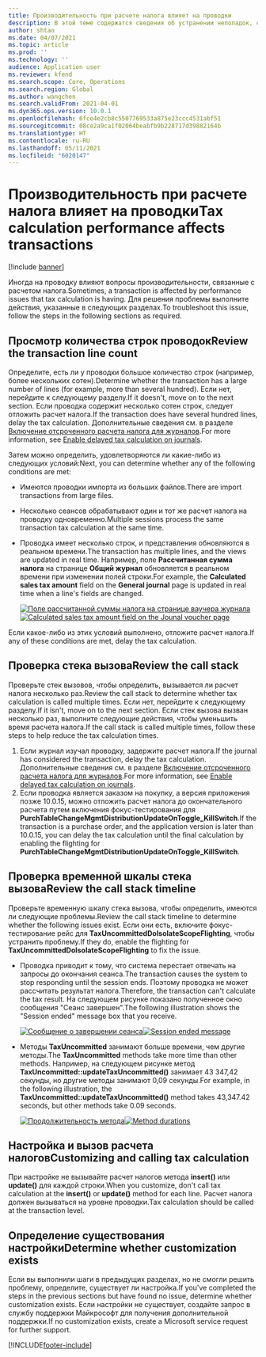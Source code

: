 ```yaml
---
title: Производительность при расчете налога влияет на проводки
description: В этой теме содержатся сведения об устранении неполадок, связанных с производительностью расчета налогов и его влиянием на проводки.
author: shtao
ms.date: 04/07/2021
ms.topic: article
ms.prod: ''
ms.technology: ''
audience: Application user
ms.reviewer: kfend
ms.search.scope: Core, Operations
ms.search.region: Global
ms.author: wangchen
ms.search.validFrom: 2021-04-01
ms.dyn365.ops.version: 10.0.1
ms.openlocfilehash: 6fce4e2cb8c5507769533a875e23ccc4531abf51
ms.sourcegitcommit: 08ce2a9ca1f02064beabfb9b228717d39882164b
ms.translationtype: HT
ms.contentlocale: ru-RU
ms.lasthandoff: 05/11/2021
ms.locfileid: "6020147"
---
```

# <a name="tax-calculation-performance-affects-transactions"></a><span data-ttu-id="62659-103">Производительность при расчете налога влияет на проводки</span><span class="sxs-lookup"><span data-stu-id="62659-103">Tax calculation performance affects transactions</span></span>

[!include [banner](../includes/banner.md)]

<span data-ttu-id="62659-104">Иногда на проводку влияют вопросы производительности, связанные с расчетом налога.</span><span class="sxs-lookup"><span data-stu-id="62659-104">Sometimes, a transaction is affected by performance issues that tax calculation is having.</span></span> <span data-ttu-id="62659-105">Для решения проблемы выполните действия, указанные в следующих разделах.</span><span class="sxs-lookup"><span data-stu-id="62659-105">To troubleshoot this issue, follow the steps in the following sections as required.</span></span>

## <a name="review-the-transaction-line-count"></a><span data-ttu-id="62659-106">Просмотр количества строк проводок</span><span class="sxs-lookup"><span data-stu-id="62659-106">Review the transaction line count</span></span>

<span data-ttu-id="62659-107">Определите, есть ли у проводки большое количество строк (например, более нескольких сотен).</span><span class="sxs-lookup"><span data-stu-id="62659-107">Determine whether the transaction has a large number of lines (for example, more than several hundred).</span></span> <span data-ttu-id="62659-108">Если нет, перейдите к следующему разделу.</span><span class="sxs-lookup"><span data-stu-id="62659-108">If it doesn't, move on to the next section.</span></span> <span data-ttu-id="62659-109">Если проводка содержит несколько сотен строк, следует отложить расчет налога.</span><span class="sxs-lookup"><span data-stu-id="62659-109">If the transaction does have several hundred lines, delay the tax calculation.</span></span> <span data-ttu-id="62659-110">Дополнительные сведения см. в разделе [Включение отсроченного расчета налога для журналов](enable-delayed-tax-calculation.md).</span><span class="sxs-lookup"><span data-stu-id="62659-110">For more information, see [Enable delayed tax calculation on journals](enable-delayed-tax-calculation.md).</span></span> 

<span data-ttu-id="62659-111">Затем можно определить, удовлетворяются ли какие-либо из следующих условий:</span><span class="sxs-lookup"><span data-stu-id="62659-111">Next, you can determine whether any of the following conditions are met:</span></span>

- <span data-ttu-id="62659-112">Имеются проводки импорта из больших файлов.</span><span class="sxs-lookup"><span data-stu-id="62659-112">There are import transactions from large files.</span></span>
- <span data-ttu-id="62659-113">Несколько сеансов обрабатывают один и тот же расчет налога на проводку одновременно.</span><span class="sxs-lookup"><span data-stu-id="62659-113">Multiple sessions process the same transaction tax calculation at the same time.</span></span>
- <span data-ttu-id="62659-114">Проводка имеет несколько строк, и представления обновляются в реальном времени.</span><span class="sxs-lookup"><span data-stu-id="62659-114">The transaction has multiple lines, and the views are updated in real time.</span></span> <span data-ttu-id="62659-115">Например, поле **Рассчитанная сумма налога** на странице **Общий журнал** обновляется в реальном времени при изменении полей строки.</span><span class="sxs-lookup"><span data-stu-id="62659-115">For example, the **Calculated sales tax amount** field on the **General journal** page is updated in real time when a line's fields are changed.</span></span>

   <span data-ttu-id="62659-116">[![Поле рассчитанной суммы налога на странице ваучера журнала](./media/tax-calculation-bad-performance-impacts-transaction-Picture1.png)](./media/tax-calculation-bad-performance-impacts-transaction-Picture1.png)</span><span class="sxs-lookup"><span data-stu-id="62659-116">[![Calculated sales tax amount field on the Jounal voucher page](./media/tax-calculation-bad-performance-impacts-transaction-Picture1.png)](./media/tax-calculation-bad-performance-impacts-transaction-Picture1.png)</span></span>

<span data-ttu-id="62659-117">Если какое-либо из этих условий выполнено, отложите расчет налога.</span><span class="sxs-lookup"><span data-stu-id="62659-117">If any of these conditions are met, delay the tax calculation.</span></span>

## <a name="review-the-call-stack"></a><span data-ttu-id="62659-118">Проверка стека вызова</span><span class="sxs-lookup"><span data-stu-id="62659-118">Review the call stack</span></span>

<span data-ttu-id="62659-119">Проверьте стек вызовов, чтобы определить, вызывается ли расчет налога несколько раз.</span><span class="sxs-lookup"><span data-stu-id="62659-119">Review the call stack to determine whether tax calculation is called multiple times.</span></span> <span data-ttu-id="62659-120">Если нет, перейдите к следующему разделу.</span><span class="sxs-lookup"><span data-stu-id="62659-120">If it isn't, move on to the next section.</span></span> <span data-ttu-id="62659-121">Если стек вызова вызван несколько раз, выполните следующие действия, чтобы уменьшить время расчета налога.</span><span class="sxs-lookup"><span data-stu-id="62659-121">If the call stack is called multiple times, follow these steps to help reduce the tax calculation times.</span></span>

1. <span data-ttu-id="62659-122">Если журнал изучал проводку, задержите расчет налога.</span><span class="sxs-lookup"><span data-stu-id="62659-122">If the journal has considered the transaction, delay the tax calculation.</span></span> <span data-ttu-id="62659-123">Дополнительные сведения см. в разделе [Включение отсроченного расчета налога для журналов](enable-delayed-tax-calculation.md).</span><span class="sxs-lookup"><span data-stu-id="62659-123">For more information, see [Enable delayed tax calculation on journals](enable-delayed-tax-calculation.md).</span></span>
2. <span data-ttu-id="62659-124">Если проводка является заказом на покупку, а версия приложения позже 10.0.15, можно отложить расчет налога до окончательного расчета путем включения фокус-тестирования для **PurchTableChangeMgmtDistributionUpdateOnToggle_KillSwitch**.</span><span class="sxs-lookup"><span data-stu-id="62659-124">If the transaction is a purchase order, and the application version is later than 10.0.15, you can delay the tax calculation until the final calculation by enabling the flighting for **PurchTableChangeMgmtDistributionUpdateOnToggle_KillSwitch**.</span></span>

## <a name="review-the-call-stack-timeline"></a><span data-ttu-id="62659-125">Проверка временной шкалы стека вызова</span><span class="sxs-lookup"><span data-stu-id="62659-125">Review the call stack timeline</span></span>

<span data-ttu-id="62659-126">Проверьте временную шкалу стека вызова, чтобы определить, имеются ли следующие проблемы.</span><span class="sxs-lookup"><span data-stu-id="62659-126">Review the call stack timeline to determine whether the following issues exist.</span></span> <span data-ttu-id="62659-127">Если они есть, включите фокус-тестирование рейс для **TaxUncommittedDoIsolateScopeFlighting**, чтобы устранить проблему.</span><span class="sxs-lookup"><span data-stu-id="62659-127">If they do, enable the flighting for **TaxUncommittedDoIsolateScopeFlighting** to fix the issue.</span></span>

- <span data-ttu-id="62659-128">Проводка приводит к тому, что система перестает отвечать на запросы до окончания сеанса.</span><span class="sxs-lookup"><span data-stu-id="62659-128">The transaction causes the system to stop responding until the session ends.</span></span> <span data-ttu-id="62659-129">Поэтому проводка не может рассчитать результат налога.</span><span class="sxs-lookup"><span data-stu-id="62659-129">Therefore, the transaction can't calculate the tax result.</span></span> <span data-ttu-id="62659-130">На следующем рисунке показано полученное окно сообщения "Сеанс завершен".</span><span class="sxs-lookup"><span data-stu-id="62659-130">The following illustration shows the "Session ended" message box that you receive.</span></span>

    <span data-ttu-id="62659-131">[![Сообщение о завершении сеанса](./media/tax-calculation-bad-performance-impacts-transaction-Picture2.png)](./media/tax-calculation-bad-performance-impacts-transaction-Picture2.png)</span><span class="sxs-lookup"><span data-stu-id="62659-131">[![Session ended message](./media/tax-calculation-bad-performance-impacts-transaction-Picture2.png)](./media/tax-calculation-bad-performance-impacts-transaction-Picture2.png)</span></span>

- <span data-ttu-id="62659-132">Методы **TaxUncommitted** занимают больше времени, чем другие методы.</span><span class="sxs-lookup"><span data-stu-id="62659-132">The **TaxUncommitted** methods take more time than other methods.</span></span> <span data-ttu-id="62659-133">Например, на следующем рисунке метод **TaxUncommitted::updateTaxUncommitted()** занимает 43 347,42 секунды, но другие методы занимают 0,09 секунды.</span><span class="sxs-lookup"><span data-stu-id="62659-133">For example, in the following illustration, the **TaxUncommitted::updateTaxUncommitted()** method takes 43,347.42 seconds, but other methods take 0.09 seconds.</span></span>

    <span data-ttu-id="62659-134">[![Продолжительность метода](./media/tax-calculation-bad-performance-impacts-transaction-Picture3.png)](./media/tax-calculation-bad-performance-impacts-transaction-Picture3.png)</span><span class="sxs-lookup"><span data-stu-id="62659-134">[![Method durations](./media/tax-calculation-bad-performance-impacts-transaction-Picture3.png)](./media/tax-calculation-bad-performance-impacts-transaction-Picture3.png)</span></span>

## <a name="customizing-and-calling-tax-calculation"></a><span data-ttu-id="62659-135">Настройка и вызов расчета налогов</span><span class="sxs-lookup"><span data-stu-id="62659-135">Customizing and calling tax calculation</span></span>

<span data-ttu-id="62659-136">При настройке не вызывайте расчет налогов метода **insert()** или **update()** для каждой строки.</span><span class="sxs-lookup"><span data-stu-id="62659-136">When you customize, don't call tax calculation at the **insert()** or **update()** method for each line.</span></span> <span data-ttu-id="62659-137">Расчет налога должен вызываться на уровне проводки.</span><span class="sxs-lookup"><span data-stu-id="62659-137">Tax calculation should be called at the transaction level.</span></span>

## <a name="determine-whether-customization-exists"></a><span data-ttu-id="62659-138">Определение существования настройки</span><span class="sxs-lookup"><span data-stu-id="62659-138">Determine whether customization exists</span></span>

<span data-ttu-id="62659-139">Если вы выполнили шаги в предыдущих разделах, но не смогли решить проблему, определите, существует ли настройка.</span><span class="sxs-lookup"><span data-stu-id="62659-139">If you've completed the steps in the previous sections but have found no issue, determine whether customization exists.</span></span> <span data-ttu-id="62659-140">Если настройки не существует, создайте запрос в службу поддержки Майкрософт для получения дополнительной поддержки.</span><span class="sxs-lookup"><span data-stu-id="62659-140">If no customization exists, create a Microsoft service request for further support.</span></span>

[!INCLUDE[footer-include](../../includes/footer-banner.md)]
